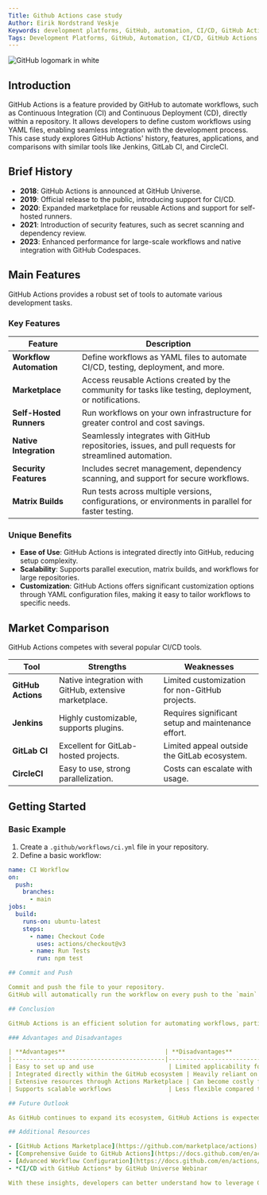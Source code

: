 ```yaml
---
Title: Github Actions case study
Author: Eirik Nordstrand Veskje
Keywords: development platforms, GitHub, automation, CI/CD, GitHub Actions
Tags: Development Platforms, GitHub, Automation, CI/CD, GitHub Actions
---
```


![GitHub logomark in white](/src/assets/github/github-mark-white.png)

## Introduction

GitHub Actions is a feature provided by GitHub to automate workflows, such as Continuous Integration (CI) and Continuous Deployment (CD), directly within a repository. It allows developers to define custom workflows using YAML files, enabling seamless integration with the development process. This case study explores GitHub Actions' history, features, applications, and comparisons with similar tools like Jenkins, GitLab CI, and CircleCI.

## Brief History

- **2018**: GitHub Actions is announced at GitHub Universe.
- **2019**: Official release to the public, introducing support for CI/CD.
- **2020**: Expanded marketplace for reusable Actions and support for self-hosted runners.
- **2021**: Introduction of security features, such as secret scanning and dependency review.
- **2023**: Enhanced performance for large-scale workflows and native integration with GitHub Codespaces.

## Main Features

GitHub Actions provides a robust set of tools to automate various development tasks.

### Key Features

| Feature                 | Description                                                                                            |
| ----------------------- | ------------------------------------------------------------------------------------------------------ |
| **Workflow Automation** | Define workflows as YAML files to automate CI/CD, testing, deployment, and more.                       |
| **Marketplace**         | Access reusable Actions created by the community for tasks like testing, deployment, or notifications. |
| **Self-Hosted Runners** | Run workflows on your own infrastructure for greater control and cost savings.                         |
| **Native Integration**  | Seamlessly integrates with GitHub repositories, issues, and pull requests for streamlined automation.  |
| **Security Features**   | Includes secret management, dependency scanning, and support for secure workflows.                     |
| **Matrix Builds**       | Run tests across multiple versions, configurations, or environments in parallel for faster testing.    |

### Unique Benefits

- **Ease of Use**: GitHub Actions is integrated directly into GitHub, reducing setup complexity.
- **Scalability**: Supports parallel execution, matrix builds, and workflows for large repositories.
- **Customization**: GitHub Actions offers significant customization options through YAML configuration files, making it easy to tailor workflows to specific needs.

## Market Comparison

GitHub Actions competes with several popular CI/CD tools.

| Tool               | Strengths                                              | Weaknesses                                         |
| ------------------ | ------------------------------------------------------ | -------------------------------------------------- |
| **GitHub Actions** | Native integration with GitHub, extensive marketplace. | Limited customization for non-GitHub projects.     |
| **Jenkins**        | Highly customizable, supports plugins.                 | Requires significant setup and maintenance effort. |
| **GitLab CI**      | Excellent for GitLab-hosted projects.                  | Limited appeal outside the GitLab ecosystem.       |
| **CircleCI**       | Easy to use, strong parallelization.                   | Costs can escalate with usage.                     |

## Getting Started

### Basic Example

1. Create a `.github/workflows/ci.yml` file in your repository.
2. Define a basic workflow:

```yaml
name: CI Workflow
on:
  push:
    branches:
      - main
jobs:
  build:
    runs-on: ubuntu-latest
    steps:
      - name: Checkout Code
        uses: actions/checkout@v3
      - name: Run Tests
        run: npm test

## Commit and Push

Commit and push the file to your repository.
GitHub will automatically run the workflow on every push to the `main` branch.

## Conclusion

GitHub Actions is an efficient solution for automating workflows, particularly for projects already hosted on GitHub. The platform enables quick implementation of CI/CD processes without requiring third-party integrations, making it especially beneficial for smaller teams and individual developers.

### Advantages and Disadvantages

| **Advantages**                            | **Disadvantages**                                  |
|-------------------------------------------|---------------------------------------------------|
| Easy to set up and use                     | Limited applicability for non-GitHub projects     |
| Integrated directly within the GitHub ecosystem | Heavily reliant on the GitHub platform            |
| Extensive resources through Actions Marketplace | Can become costly for projects with high resource demands |
| Supports scalable workflows                | Less flexible compared to some standalone CI/CD tools |

## Future Outlook

As GitHub continues to expand its ecosystem, GitHub Actions is expected to gain even more features and integrations, solidifying its place as a leading choice for developers. Enhanced security, scalability, and user-driven innovations in the Actions Marketplace will likely make it even more appealing for development teams of all sizes.

## Additional Resources

- [GitHub Actions Marketplace](https://github.com/marketplace/actions)
- [Comprehensive Guide to GitHub Actions](https://docs.github.com/en/actions)
- [Advanced Workflow Configuration](https://docs.github.com/en/actions/learn-github-actions)
- *CI/CD with GitHub Actions* by GitHub Universe Webinar

With these insights, developers can better understand how to leverage GitHub Actions to improve their workflows and achieve greater efficiency in their projects.
```
